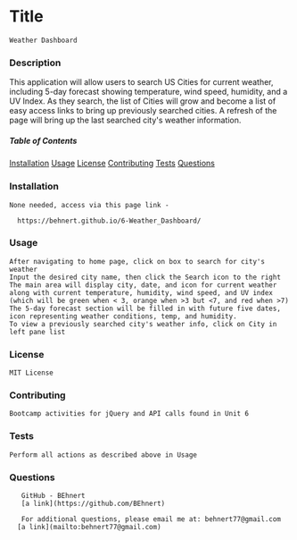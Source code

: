 
  # Title
    Weather Dashboard
  ### Description
  This application will allow users to search US Cities for current weather, including 5-day forecast showing temperature, wind speed, humidity, and a UV Index.  As they search, the list of Cities will grow and become a list of easy access links to bring up previously searched cities.  A refresh of the page will bring up the last searched city's weather information.

  ##### Table of Contents
   [Installation](#installation)
   [Usage](#usage)
   [License](#license)
   [Contributing](#contributing)
   [Tests](#tests)
   [Questions](#questions)
  
  ### Installation
    None needed, access via this page link - 
      
      https://behnert.github.io/6-Weather_Dashboard/

      
  ### Usage
    After navigating to home page, click on box to search for city's weather
    Input the desired city name, then click the Search icon to the right
    The main area will display city, date, and icon for current weather along with current temperature, humidity, wind speed, and UV index (which will be green when < 3, orange when >3 but <7, and red when >7)
    The 5-day forecast section will be filled in with future five dates, icon representing weather conditions, temp, and humidity.
    To view a previously searched city's weather info, click on City in left pane list 

  ### License
    MIT License
 
  ### Contributing
    Bootcamp activities for jQuery and API calls found in Unit 6

  ### Tests
    Perform all actions as described above in Usage

  ### Questions
       GitHub - BEhnert
       [a link](https://github.com/BEhnert)
      
       For additional questions, please email me at: behnert77@gmail.com
      [a link](mailto:behnert77@gmail.com)